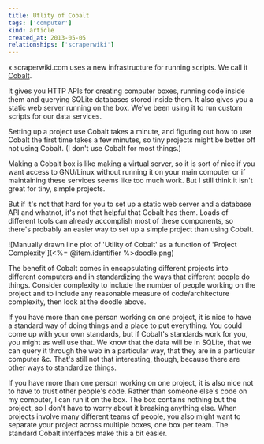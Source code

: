 ```yaml
---
title: Utlity of Cobalt
tags: ['computer']
kind: article
created_at: 2013-05-05
relationships: ['scraperwiki']
---
```


x.scraperwiki.com uses a new infrastructure for running scripts. We call it
[Cobalt](https://github.com/scraperwiki/cobalt).

It gives you HTTP APIs for creating computer boxes, running code inside them
and querying SQLite databases stored inside them. It also gives you a static
web server running on the box. We've been using it to run custom scripts for
our data services.

Setting up a project use Cobalt takes a minute, and figuring out how to use
Cobalt the first time takes a few minutes, so tiny projects might be better
off not using Cobalt. (I don't use Cobalt for most things.)

Making a Cobalt box is like making a virtual server, so it is sort of nice if
you want access to GNU/Linux without running it on your main computer or if
maintaining these services seems like too much work. But I still think it isn't
great for tiny, simple projects.

But if it's not that hard for you to set up a static web server and a database
API and whatnot, it's not that helpful that Cobalt has them. Loads of different
tools can already accomplish most of these components, so there's probably an
easier way to set up a simple project than using Cobalt.

![Manually drawn line plot of 'Utility of Cobalt' as a function of 'Project Complexity'](<%= @item.identifier %>doodle.png)

The benefit of Cobalt comes in encapsulating different projects into different
computers and in standardizing the ways that different people do things.
Consider complexity to include the number of people working on the project and
to include any reasonable measure of code/architecture complexity, then look
at the doodle above.

If you have more than one person working on one project, it is nice to have
a standard way of doing things and a place to put everything. You could come
up with your own standards, but if Cobalt's standards work for you, you might
as well use that. We know that the data will be in SQLite, that we can query
it through the web in a particular way, that they are in a particular computer
&c. That's still not that interesting, though, because there are other ways to
standardize things.

If you have more than one person working on one project, it is also nice not
to have to trust other people's code. Rather than someone else's code on my
computer, I can run it on the box. The box contains nothing but the project,
so I don't have to worry about it breaking anything else. When projects involve
many different teams of people, you also might want to separate your project
across multiple boxes, one box per team. The standard Cobalt interfaces make
this a bit easier.
